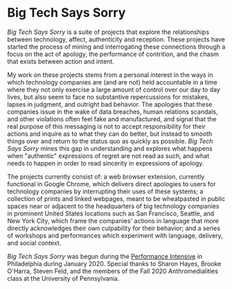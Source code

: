 # Big Tech Says Sorry

<em>Big Tech Says Sorry</em> is a suite of projects that explore the relationships between technology, affect, authenticity and reception. These projects have started the process of mining and interrogating these connections through a focus on the act of apology, the performance of contrition, and the chasm that exists between action and intent.

My work on these projects stems from a personal interest in the ways in which technology companies are (and are not) held accountable in a time where they not only exercise a large amount of control over our day to day lives, but also seem to face no substantive repercussions for mistakes, lapses in judgment, and outright bad behavior. The apologies that these companies issue in the wake of data breaches, human relations scandals, and other violations often feel fake and manufactured, and signal that the real purpose of this messaging is not to accept responsibility for their actions and inquire as to what they can do better, but instead to smooth things over and return to the status quo as quickly as possible. <em>Big Tech Says Sorry</em> mines this gap in understanding and explores what happens when "authentic" expressions of regret are not read as such, and what needs to happen in order to read sincerity in expressions of apology.

The projects currently consist of: a web browser extension, currently functional in Google Chrome, which delivers direct apologies to users for technology companies by interrupting their uses of these systems; a collection of prints and linked webpages, meant to be wheatpasted in public spaces near or adjacent to the headquarters of big technology companies in prominent United States locations such as San Francisco, Seattle, and New York City, which frame the companies' actions in language that more directly acknowledges their own culpability for their behavior; and a series of workshops and performances which experiment with language, delivery, and social context.

<em>Big Tech Says Sorry</em> was begun during the <a href="https://www.performanceintensive.org/">Performance Intensive</a> in Philadelphia during January 2020. Special thanks to Sharon Hayes, Brooke O'Harra, Steven Feld, and the members of the Fall 2020 Anthromedialities class at the University of Pennsylvania.
